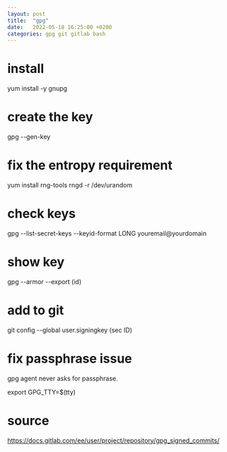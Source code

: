 ```yaml
---
layout: post
title:  "gpg"
date:   2022-05-18 16:25:00 +0200
categories: gpg git gitlab bash
---
```



# install
yum install -y gnupg

# create the key
gpg --gen-key

# fix the entropy requirement
yum install rng-tools
rngd -r /dev/urandom

# check keys
gpg --list-secret-keys --keyid-format LONG youremail@yourdomain

# show key
gpg --armor --export (id)

# add to git
git config --global user.signingkey (sec ID)

# fix passphrase issue
gpg agent never asks for passphrase.

export GPG_TTY=$(tty)
# source
https://docs.gitlab.com/ee/user/project/repository/gpg_signed_commits/
```